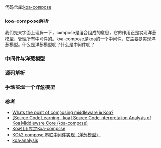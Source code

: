 代码仓库:[koa-compose](https://github.com/koajs/compose/blob/master/index.js)  

### koa-compose解析  
我们先来字面上理解一下，compose是组合组成的意思，它的作用正是实现洋葱模型，管理所有中间件的。koa-compose是koa的一个中间件，它主要是实现洋葱模型。什么是洋葱模型呢？什么是中间件呢？  

### 中间件与洋葱模型  

### 源码解析  

### 手动实现一个洋葱模型  

### 参考  
  - [Whats the point of composing middleware in Koa?](https://stackoverflow.com/questions/39186844/whats-the-point-of-composing-middleware-in-koa)  
  - [[Source Code Learning--koa] Source Code Interpretation Analysis of Koa Middleware Core (koa-compose)](https://programming.vip/docs/5ee64eb00c5a4.html)  
  - [Koa引用库之Koa-compose](https://zhuanlan.zhihu.com/p/29455788)  
  - [KOA2 compose 串联中间件实现（洋葱模型）](https://juejin.im/post/5bbdcf05e51d450e6c750693)  
  - [koa-analysis](https://github.com/LFB/koa-analysis)  